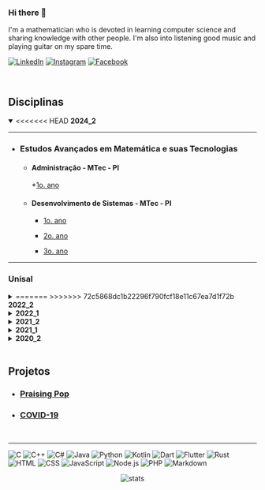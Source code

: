 ### Hi there 👋

I'm a mathematician who is devoted in learning computer science and sharing knowledge with other people. I'm also into listening good music and playing guitar on my spare time.

[![LinkedIn](https://img.shields.io/badge/LinkedIn-0077B5?style=for-the-badge&logo=linkedin&logoColor=white)](https://br.linkedin.com/in/eduardo-ono-b4a55420)
[![Instagram](https://img.shields.io/badge/Instagram-E4405F?style=for-the-badge&logo=instagram&logoColor=white)](https://www.instagram.com/eduardoono1973/)
[![Facebook](https://img.shields.io/badge/Facebook-1877F2?style=for-the-badge&logo=facebook&logoColor=white)](https://www.facebook.com/eduardo.ono/)

<br>

## Disciplinas

<details open>
  <summary>
<<<<<<< HEAD
    <strong>2024_2</strong>
  </summary>
  <section markdown="1">

---

* ### Estudos Avançados em Matemática e suas Tecnologias

  * #### Administração - MTec - PI

    *[1o. ano](https://github.com/eduardo-ono/Estudos-Avancados-em-Matematica-e-suas-Tecnologias/blob/main/administracao-mtec-pi/2024-1o-ano)

  * #### Desenvolvimento de Sistemas - MTec - PI

    * [1o. ano](https://github.com/eduardo-ono/Estudos-Avancados-em-Matematica-e-suas-Tecnologias/blob/main/desenvolvimento-de-sistemas-mtec-pi/2024-1o-ano)

    * [2o. ano](https://github.com/eduardo-ono/Estudos-Avancados-em-Matematica-e-suas-Tecnologias/blob/main/desenvolvimento-de-sistemas-mtec-pi/2024-2o-ano)

    * [3o. ano](https://github.com/eduardo-ono/Estudos-Avancados-em-Matematica-e-suas-Tecnologias/blob/main/desenvolvimento-de-sistemas-mtec-pi/2024-3o-ano)

---

  </section>
</details>

### Unisal

<details>
  <summary>
=======
>>>>>>> 72c5868dc1b22296f790fcf18e11c67ea7d1f72b
    <strong>2022_2</strong>
  </summary>
  <section markdown="1">

---
* #### GTADS2AN - Sistemas Operacionais Embarcados e IoT

    * [Sistemas Operacionais](https://github.com/eduardo-ono/Sistemas-Operacionais)
    * [Sistemas Embarcados](https://github.com/eduardo-ono/Sistemas-Embarcados)

* #### GTADS4AN - Desenvolvimento para Dispositivo Móvel, Web e Game

    * [Desenvolvimento Web](https://github.com/eduardo-ono/Desenvolvimento-Web)
    * [Desenvolvimento Web (Back-End)](https://github.com/eduardo-ono/Desenvolvimento-Web_Back-End)
    * [Desenvolvimento Mobile](https://github.com/eduardo-ono/Desenvolvimento-Mobile)
    * [Jogos Digitais](https://github.com/eduardo-ono/Jogos-Digitais)

* #### GECO8AN - [Teoria de Grafos e Aplicações](https://github.com/eduardo-ono/Teoria-dos-Grafos-e-Aplicacoes)
---

  </section>
</details>

<details>
  <summary>
    <strong>2022_1</strong>
  </summary>
  <section markdown="1">

  ---
* #### GTADS1AN - [Introdução à Programação](https://github.com/eduardo-ono/Introducao-a-Programacao)

  * #### GTADS3AN - [Estrutura de Dados](https://github.com/eduardo-ono/Estrutura-de-Dados)

  * #### GECO5AN - Desenvolvimento de Dispositivo Móvel, Web e Game
    * [Desenvolvimento Web](https://github.com/eduardo-ono/Desenvolvimento-Web)
    * [Desenvolvimento Web (Back-End)](https://github.com/eduardo-ono/Desenvolvimento-Web_Back-End)
    * [Desenvolvimento Mobile](https://github.com/eduardo-ono/Desenvolvimento-Mobile)
    * [Jogos Digitais](https://github.com/eduardo-ono/Jogos-Digitais)
  ---

  </section>
</details>

<details>
  <summary>
    <strong>2021_2</strong>
  </summary>
  <section markdown="1">

  ---
  * #### GTADS2AN - Sistemas Operacionais Embarcados e IoT
    * [Sistemas Operacionais](https://github.com/eduardo-ono/Sistemas-Operacionais)
    * [Sistemas Embarcados](https://github.com/eduardo-ono/Sistemas-Embarcados)

  * #### GTADS4AN - Desenvolvimento para Dispositivo Móvel, Web e Game
    * [Desenvolvimento Web](https://github.com/eduardo-ono/Desenvolvimento-Web)
    * [Desenvolvimento Web (Back-End)](https://github.com/eduardo-ono/Desenvolvimento-Web_Back-End)
    * [Desenvolvimento Mobile](https://github.com/eduardo-ono/Desenvolvimento-Mobile)
    * [Jogos Digitais](https://github.com/eduardo-ono/Jogos-Digitais)
  ---

  </section>
</details>

<details>
  <summary>
    <strong>2021_1</strong>
  </summary>
  <section markdown="1">

  ---
  * #### GECO5AN - Desenvolvimento para Dispositivo Móvel, Web e Game
    * [Desenvolvimento Web](https://github.com/eduardo-ono/desenvolvimento-web)
    * [Desenvolvimento Web (Back-End)](https://github.com/eduardo-ono/desenvolvimento-web_back-end)
    * [Desenvolvimento Mobile](https://github.com/eduardo-ono/desenvolvimento-mobile)
    * [Jogos Digitais](https://github.com/eduardo-ono/jogos-digitais)

  * #### GECO7AN - [Sistemas Embarcados](https://github.com/eduardo-ono/Sistemas-Embarcados)

  * #### GECO7AN - [Sistemas Operacionais](https://github.com/eduardo-ono/Sistemas-Operacionais)
  ---

  </section>
</details>

<details>
  <summary>
    <strong>2020_2</strong>
  </summary>
  <section markdown="1">

  ---
  * #### GECO6AN - Organização de Computadores

  * #### GTADS2AN - Sistemas Operacionais Embarcados e IoT

  * #### GTADS4AN - Desenvolvimento para Dispositivo Móvel, Web e Game
  ---

  </section>
</details>

<br>

## Projetos

  * ### [Praising Pop](https://eduardo-ono.github.io/Praising-Pop/)
  * ### [COVID-19](https://eduardo-ono.github.io/eduardo-ono/covid-19/index.html)

<br><hr>

![C](https://img.shields.io/badge/C-00599C?style=for-the-badge&logo=c&logoColor=white)
![C++](https://img.shields.io/badge/C%2B%2B-00599C?style=for-the-badge&logo=c%2B%2B&logoColor=white)
![C#](https://img.shields.io/badge/C%23-239120?style=for-the-badge&logo=c-sharp&logoColor=white)
![Java](https://img.shields.io/badge/Java-ED8B00?style=for-the-badge&logo=java&logoColor=white)
![Python](https://img.shields.io/badge/Python-14354C?style=for-the-badge&logo=python&logoColor=white)
![Kotlin](https://img.shields.io/badge/Kotlin-0095D5?&style=for-the-badge&logo=kotlin&logoColor=white)
![Dart](https://img.shields.io/badge/Dart-0175C2?style=for-the-badge&logo=dart&logoColor=white)
![Flutter](https://img.shields.io/badge/Flutter-02569B?style=for-the-badge&logo=flutter&logoColor=white)
![Rust](https://img.shields.io/badge/Rust-000000?style=for-the-badge&logo=rust&logoColor=white)
![HTML](https://img.shields.io/badge/HTML-239120?style=for-the-badge&logo=html5&logoColor=white)
![CSS](https://img.shields.io/badge/CSS-239120?&style=for-the-badge&logo=css3&logoColor=white)
![JavaScript](https://img.shields.io/badge/JavaScript-F7DF1E?style=for-the-badge&logo=javascript&logoColor=black)
![Node.js](https://img.shields.io/badge/Node.js-43853D?style=for-the-badge&logo=node.js&logoColor=white)
![PHP](https://img.shields.io/badge/PHP-777BB4?style=for-the-badge&logo=php&logoColor=white)
![Markdown](https://img.shields.io/badge/Markdown-000000?style=for-the-badge&logo=markdown&logoColor=white)

<p align="center">

<img src="https://github-readme-stats.vercel.app/api/top-langs/?username=eduardo-ono&theme=dark" alt="stats">

</p>

<!--
**eduardo-ono/eduardo-ono** is a ✨ _special_ ✨ repository because its `README.md` (this file) appears on your GitHub profile.

Here are some ideas to get you started:

- 🔭 I’m currently working on ...
- 🌱 I’m currently learning ...
- 👯 I’m looking to collaborate on ...
- 🤔 I’m looking for help with ...
- 💬 Ask me about ...
- 📫 How to reach me: ...
- 😄 Pronouns: ...
- ⚡ Fun fact: ...
-->
